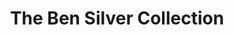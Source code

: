 ---
title: "The Ben Silver Collection"
url: /charleston/the-ben-silver-collection/
shop: clothes
---